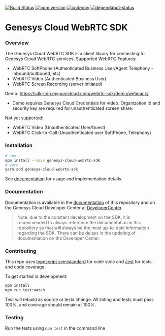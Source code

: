 [![Build Status](https://travis-ci.com/MyPureCloud/genesys-cloud-webrtc-sdk.svg?branch=master)](https://travis-ci.com/MyPureCloud/genesys-cloud-webrtc-sdk)
[![npm version](https://badge.fury.io/js/genesys-cloud-webrtc-sdk.svg)](https://badge.fury.io/js/genesys-cloud-webrtc-sdk)
[![codecov](https://codecov.io/gh/MyPureCloud/genesys-cloud-webrtc-sdk/branch/master/graph/badge.svg)](https://codecov.io/gh/MyPureCloud/genesys-cloud-webrtc-sdk)
[![dependabot-status](https://flat.badgen.net/dependabot/MyPureCloud/genesys-cloud-webrtc-sdk/?icon=dependabot)](https://dependabot.com)

# Genesys Cloud WebRTC SDK

### Overview
The Genesys Cloud WebRTC SDK is a client library for connecting to Genesys Cloud WebRTC
services. Supported WebRTC Features:

- WebRTC SoftPhone (Authenticated Business User/Agent Telephony - inbound/outbound, etc)
- WebRTC Video (Authenticated Business User)
- WebRTC Screen Recording (server initiated)

Demo: https://sdk-cdn.mypurecloud.com/webrtc-sdk/demo/webpack/
- Demo requires Genesys Cloud Credentials for video. Organization id and security key are required for unauthenticated screen share.

Not yet supported:
- WebRTC Video (Unauthenticated User/Guest)
- WebRTC Click-to-Call (Unauthenticated user SoftPhone, Telephony)

### Installation

``` sh
# npm
npm install --save genesys-cloud-webrtc-sdk
# yarn
yarn add genesys-cloud-webrtc-sdk
```

See [documentation][4] for usage and implementation details.

### Documentation

Documentation is available in the [documentation][4] of this repository and on the Genesys Cloud Developer Center
at [DeveloperCenter][1].

> Note: due to the constant development on the SDK, it is recommended to always reference the documentation in this repository as that will always be the most up-to-date information regarding the SDK. There can be delays in the updating of documentation on the Developer Center.

### Contributing

This repo uses [typescript semistandard][2] for code style and [Jest][3] for tests and code coverage.

To get started in development:
```sh
npm install
npm run test:watch
```

Test will rebuild as source or tests change. All linting and tests must
pass 100%, and coverage should remain at 100%.

### Testing
Run the tests using `npm test` in the command line

[1]: https://developer.mypurecloud.com/api/webrtcsdk/
[2]: https://github.com/bukalapak/tslint-config-semistandard
[3]: https://jestjs.io/en/
[4]: /doc/index.md
